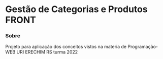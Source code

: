 # Gestão de Categorias e Produtos FRONT

### Sobre

Projeto para aplicação dos conceitos vistos na materia de Programação-WEB URI ERECHIM RS turma 2022

